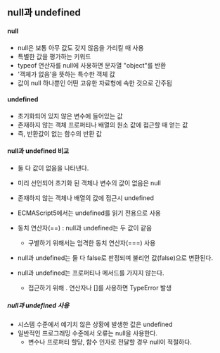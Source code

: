 ## null과 undefined

#### null

- null은 보통 아무 값도 갖지 않음을 가리킬 때 사용
- 특별한 값을 평가하는 키워드
- typeof 연산자를 null에 사용하면 문자열 "object"를 반환
- '객체가 없음'을 뜻하는 특수한 객체 값
- 값이 null 하나뿐인 어떤 고유한 자료형에 속한 것으로 간주됨

#### undefined

- 초기화되어 있지 않은 변수에 들어있는 값
- 존재하지 않는 객체 프로퍼티나 배열의 원소 값에 접근할 때 얻는 값
- 즉, 반환값이 없는 함수의 반환 값

#### null과 undefined 비교

- 둘 다 값이 없음을 나타낸다.
- 미리 선언되어 초기화 된 객체나 변수의 값이 없음은 null
- 존재하지 않는 객체나 배열의 값에 접근시 undefined
- ECMAScript5에서는 undefined를 읽기 전용으로 사용
- 동치 연산자(==) : null과 undefined는 두 값이 같음
  - 구별하기 위해서는 엄격한 동치 연산자(===) 사용

- null과 undefined는 둘 다 false로 판정되며 불리언 값(false)으로 변환된다.
- null과 undefined는 프로퍼티나 메서드를 가지지 않는다.
  - 접근하기 위해 . 연산자나 []를 사용하면 TypeError 발생

##### null과 undefined 사용

- 시스템 수준에서 예기치 않은 상황에 발생한 값은 undefined
- 일반적인 프로그래밍 수준에서 오류는 null을 사용한다.
  - 변수나 프로퍼티 할당, 함수 인자로 전달할 경우 null이 적절하다.
